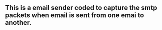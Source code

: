 ## This is a email sender coded to capture the smtp packets when email is sent from one emai to another.
